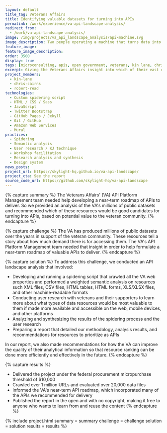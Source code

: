 ```yaml
---
layout: default
title_tag: Veterans Affairs
title: Identifying valuable datasets for turning into APIs
permalink: /work/experience/va-api-landscape-analysis/
redirect_from:
  - /work/va-api-landscape-analysis/
image: /img/projects/va_api_landscape_analysis/api-machine.svg
image_description: Two people operating a machine that turns data into APIs.
feature_image:
feature_image_description:
order: 3500
display: true
tags: [microconsulting, apis, open government, veterans, kin lane, chris cairns, robert read]
excerpt: Giving the Veterans Affairs insight into which of their vast collection of public datasets would be most valuable to the veteran community in the form of APIs.
project_members:
  - kin-lane
  - chris-cairns
  - robert-read
technologies:
  - Custom spidering script
  - HTML / CSS / Sass
  - JavaScript
  - Twitter Bootstrap
  - GitHub Pages / Jekyll
  - Git / GitHub
  - Amazon Web Services
  - Mural
practices:
  - Spidering
  - Semantic analysis
  - User research / KJ technique
  - Workshop facilitation
  - Research analysis and synthesis
  - Design system
news_posts:
project_url: https://skylight-hq.github.io/va-api-landscape/
project_cta: See the report
source_code_url: https://github.com/skylight-hq/va-api-landscape
---
```


{% capture summary %}
The Veterans Affairs' (VA) API Platform Management team needed help
developing a near-term roadmap of APIs to deliver. So we provided an
analysis of the VA's millions of public datasets and recommended which
of these resources would be good candidates for turning into APIs, based
on potential value to the veteran community.
{% endcapture %}

{% capture challenge %}
The VA has produced millions of public datasets over the
years in support of the veteran community. These resources tell a story
about how much demand there is for accessing them. The VA's API Platform
Management team needed that insight in order to help formulate a near-term
roadmap of valuable APIs to deliver.
{% endcapture %}

{% capture solution %}
To address this challenge, we conducted an API landscape analysis that involved:

- Developing and running a spidering script that crawled all the VA web
properties and performed a weighted semantic analysis on resources such
XML files, CSV files, HTML tables, HTML forms, XLS/XLSX files, and other
machine-readable formats
- Conducting user research with veterans and their supporters to learn more about
what types of data resources would be most valuable to them if made more available
and accessible on the web, mobile devices, and other platforms
- Analyzing and synthesizing the results of the spidering process and the user research
- Preparing a report that detailed our methodology, analysis results, and
recommendations for resources to prioritize as APIs

In our report, we also made recommendations for how the VA can improve the
quality of their analytical information so that resource ranking can be done more efficiently and effectively in the future.
{% endcapture %}

{% capture results %}
- Delivered the project under the federal procurement micropurchase threshold of $10,000
- Crawled over 1 million URLs and evaluated over 20,000 data files
- Informed the VA's near-term API roadmap, which incorporated many of the
APIs we recommended for delivery
- Published the report in the open and with no copyright, making it free to
anyone who wants to learn from and reuse the content
{% endcapture %}

{% include project.html
  summary = summary
  challenge = challenge
  solution = solution
  results = results
%}
